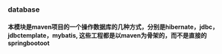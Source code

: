 ### database
#### 本模块是maven项目的一个操作数据库的几种方式，分别是hibernate，jdbc，jdbctemplate，mybatis, 这些工程都是以maven为骨架的，而不是直接的springbootoot